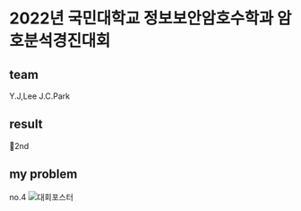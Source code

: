 # 2022년 국민대학교 정보보안암호수학과 암호분석경진대회
## team
Y.J,Lee
J.C.Park
## result
🥈2nd
## my problem
no.4
![대회포스터](https://github.com/realiron00/2022_kmu_C.A.C/blob/913779cddcd3246c6128c894da16d343607f6208/2022_%EA%B5%AD%EB%AF%BC%EB%8C%80%EC%A0%95%EC%95%94%EC%88%98_%EC%95%94%EB%B6%84%EA%B2%BD_%ED%8F%AC%EC%8A%A4%ED%84%B0%EC%B5%9C%EC%A2%85%EB%B3%B8.jpg)

